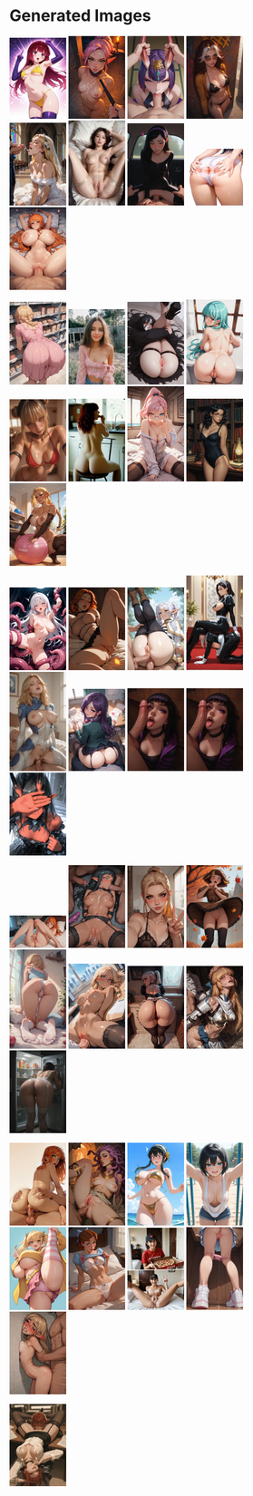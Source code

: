 # Generated Images



<img src="2025_09_24_01_thumb.webp" width="100"/> <img src="2025_09_24_02_thumb.webp" width="100"/> <img src="2025_09_24_03_thumb.webp" width="100"/> <img src="2025_09_24_04_thumb.webp" width="100"/> <img src="2025_09_24_05_thumb.webp" width="100"/> <img src="2025_09_24_06_thumb.webp" width="100"/> <img src="2025_09_24_07_thumb.webp" width="100"/> <img src="2025_09_24_08_thumb.webp" width="100"/> <img src="2025_09_24_09_thumb.webp" width="100"/>

<img src="2025_09_24_10_thumb.webp" width="100"/> <img src="2025_09_24_11_thumb.webp" width="100"/> <img src="2025_09_24_12_thumb.webp" width="100"/> <img src="2025_09_24_13_thumb.webp" width="100"/> <img src="2025_09_24_14_thumb.webp" width="100"/> <img src="2025_09_24_15_thumb.webp" width="100"/> <img src="2025_09_24_16_thumb.webp" width="100"/> <img src="2025_09_24_17_thumb.webp" width="100"/> <img src="2025_09_24_18_thumb.webp" width="100"/>

<img src="2025_09_24_19_thumb.webp" width="100"/> <img src="2025_09_24_20_thumb.webp" width="100"/> <img src="2025_09_24_21_thumb.webp" width="100"/> <img src="2025_09_24_22_thumb.webp" width="100"/> <img src="2025_09_24_23_thumb.webp" width="100"/> <img src="2025_09_24_24_thumb.webp" width="100"/> <img src="2025_09_24_25_thumb.webp" width="100"/> <img src="2025_09_24_26_thumb.webp" width="100"/> <img src="2025_09_24_27_thumb.webp" width="100"/>

<img src="2025_09_24_28_thumb.webp" width="100"/> <img src="2025_09_24_29_thumb.webp" width="100"/> <img src="2025_09_24_30_thumb.webp" width="100"/> <img src="2025_09_24_31_thumb.webp" width="100"/> <img src="2025_09_24_32_thumb.webp" width="100"/> <img src="2025_09_24_33_thumb.webp" width="100"/> <img src="2025_09_24_34_thumb.webp" width="100"/> <img src="2025_09_24_35_thumb.webp" width="100"/> <img src="2025_09_24_36_thumb.webp" width="100"/>

<img src="2025_09_24_37_thumb.webp" width="100"/> <img src="2025_09_24_38_thumb.webp" width="100"/> <img src="2025_09_24_39_thumb.webp" width="100"/> <img src="2025_09_24_40_thumb.webp" width="100"/> <img src="2025_09_24_41_thumb.webp" width="100"/> <img src="2025_09_24_42_thumb.webp" width="100"/> <img src="2025_09_24_43_thumb.webp" width="100"/> <img src="2025_09_24_44_thumb.webp" width="100"/> <img src="2025_09_24_45_thumb.webp" width="100"/>

<img src="2025_09_24_46_thumb.webp" width="100"/>